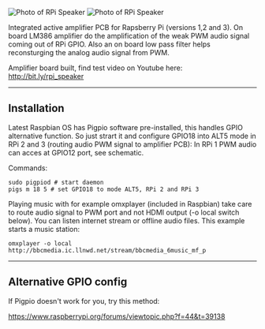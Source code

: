 ![Photo of RPi Speaker](https://github.com/zodoczi/RPi_Speaker/blob/master/rpi_speaker_2.jpg)
![Photo of RPi Speaker](https://github.com/zodoczi/RPi_Speaker/blob/master/rpi_speaker_1.jpg)

Integrated active amplifier PCB for Rapsberry Pi (versions 1,2 and 3). On board LM386 amplifier do the amplification of the weak PWM audio signal coming out of RPi GPIO.
Also an on board low pass filter helps reconsturging the analog audio signal from PWM. 

Amplifier board built, find test video on Youtube here: http://bit.ly/rpi_speaker

------------
Installation
------------

Latest Raspbian OS has Pigpio software pre-installed, this handles GPIO alternative function. 
So just strart it and configure GPIO18 into ALT5 mode in RPi 2 and 3 (routing audio PWM signal to amplifier PCB):
In RPi 1 PWM audio can acces at GPIO12 port, see schematic.

Commands:

```
sudo pigpiod # start daemon
pigs m 18 5 # set GPIO18 to mode ALT5, RPi 2 and RPi 3 
```

Playing music with for example omxplayer (included in Raspbian) take care to route audio signal to PWM port and not HDMI output (-o local switch below).
You can listen internet stream or offline audio files. This example starts a music station:

```
omxplayer -o local http://bbcmedia.ic.llnwd.net/stream/bbcmedia_6music_mf_p
```


-----------------------
Alternative GPIO config
-----------------------

If Pigpio doesn't work for you, try this method:

https://www.raspberrypi.org/forums/viewtopic.php?f=44&t=39138